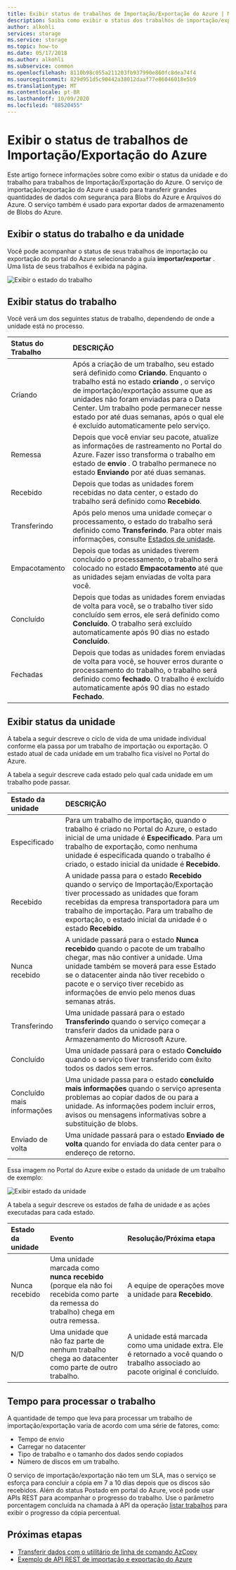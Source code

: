```yaml
---
title: Exibir status de trabalhos de Importação/Exportação do Azure | Microsoft Docs
description: Saiba como exibir o status dos trabalhos de importação/exportação do Azure e as unidades usadas. Entenda os fatores que afetam o tempo necessário para processar um trabalho.
author: alkohli
services: storage
ms.service: storage
ms.topic: how-to
ms.date: 05/17/2018
ms.author: alkohli
ms.subservice: common
ms.openlocfilehash: 8110b98c055a211203fb937990e860fc8dea74f4
ms.sourcegitcommit: 829d951d5c90442a38012daaf77e86046018e5b9
ms.translationtype: MT
ms.contentlocale: pt-BR
ms.lasthandoff: 10/09/2020
ms.locfileid: "88520455"
---
```

# <a name="view-the-status-of-azure-importexport-jobs"></a>Exibir o status de trabalhos de Importação/Exportação do Azure

Este artigo fornece informações sobre como exibir o status da unidade e do trabalho para trabalhos de Importação/Exportação do Azure. O serviço de importação/exportação do Azure é usado para transferir grandes quantidades de dados com segurança para Blobs do Azure e Arquivos do Azure. O serviço também é usado para exportar dados de armazenamento de Blobs do Azure.  

## <a name="view-job-and-drive-status"></a>Exibir o status do trabalho e da unidade
Você pode acompanhar o status de seus trabalhos de importação ou exportação do portal do Azure selecionando a guia **importar/exportar** . Uma lista de seus trabalhos é exibida na página.

![Exibir o estado do trabalho](./media/storage-import-export-service/jobstate.png)

## <a name="view-job-status"></a>Exibir status do trabalho

Você verá um dos seguintes status de trabalho, dependendo de onde a unidade está no processo.

| Status do Trabalho | DESCRIÇÃO |
|:--- |:--- |
| Criando | Após a criação de um trabalho, seu estado será definido como **Criando**. Enquanto o trabalho está no estado **criando** , o serviço de importação/exportação assume que as unidades não foram enviadas para o Data Center. Um trabalho pode permanecer nesse estado por até duas semanas, após o qual ele é excluído automaticamente pelo serviço. |
| Remessa | Depois que você enviar seu pacote, atualize as informações de rastreamento no Portal do Azure.  Fazer isso transforma o trabalho em estado de **envio** . O trabalho permanece no estado **Enviando** por até duas semanas. 
| Recebido | Depois que todas as unidades forem recebidas no data center, o estado do trabalho será definido como **Recebido**. |
| Transferindo | Após pelo menos uma unidade começar o processamento, o estado do trabalho será definido como **Transferindo**. Para obter mais informações, consulte [Estados de unidade](#view-drive-status). |
| Empacotamento | Depois que todas as unidades tiverem concluído o processamento, o trabalho será colocado no estado **Empacotamento** até que as unidades sejam enviadas de volta para você. |
| Concluído | Depois que todas as unidades forem enviadas de volta para você, se o trabalho tiver sido concluído sem erros, ele será definido como **Concluído**. O trabalho será excluído automaticamente após 90 dias no estado **Concluído**. |
| Fechadas | Depois que todas as unidades forem enviadas de volta para você, se houver erros durante o processamento do trabalho, o trabalho será definido como **fechado**. O trabalho é excluído automaticamente após 90 dias no estado **Fechado**. |

## <a name="view-drive-status"></a>Exibir status da unidade

A tabela a seguir descreve o ciclo de vida de uma unidade individual conforme ela passa por um trabalho de importação ou exportação. O estado atual de cada unidade em um trabalho fica visível no Portal do Azure.

A tabela a seguir descreve cada estado pelo qual cada unidade em um trabalho pode passar.

| Estado da unidade | DESCRIÇÃO |
|:--- |:--- |
| Especificado | Para um trabalho de importação, quando o trabalho é criado no Portal do Azure, o estado inicial de uma unidade é **Especificado**. Para um trabalho de exportação, como nenhuma unidade é especificada quando o trabalho é criado, o estado inicial da unidade é **Recebido**. |
| Recebido | A unidade passa para o estado **Recebido** quando o serviço de Importação/Exportação tiver processado as unidades que foram recebidas da empresa transportadora para um trabalho de importação. Para um trabalho de exportação, o estado inicial da unidade é o estado **Recebido**. |
| Nunca recebido | A unidade passará para o estado **Nunca recebido** quando o pacote de um trabalho chegar, mas não contiver a unidade. Uma unidade também se moverá para esse Estado se o datacenter ainda não tiver recebido o pacote e o serviço tiver recebido as informações de envio pelo menos duas semanas atrás. |
| Transferindo | Uma unidade passará para o estado **Transferindo** quando o serviço começar a transferir dados da unidade para o Armazenamento do Microsoft Azure. |
| Concluído | Uma unidade passará para o estado **Concluído** quando o serviço tiver transferido com êxito todos os dados sem erros.
| Concluído mais informações | Uma unidade passa para o estado **concluído mais informações** quando o serviço apresenta problemas ao copiar dados de ou para a unidade. As informações podem incluir erros, avisos ou mensagens informativas sobre a substituição de blobs.
| Enviado de volta | Uma unidade passará para o estado **Enviado de volta** quando for enviada do data center para o endereço de retorno. |

Essa imagem no Portal do Azure exibe o estado da unidade de um trabalho de exemplo:

![Exibir estado da unidade](./media/storage-import-export-service/drivestate.png)

A tabela a seguir descreve os estados de falha de unidade e as ações executadas para cada estado.

| Estado da unidade | Evento | Resolução/Próxima etapa |
|:--- |:--- |:--- |
| Nunca recebido | Uma unidade marcada como **nunca recebido** (porque ela não foi recebida como parte da remessa do trabalho) chega em outra remessa. | A equipe de operações move a unidade para **Recebido**. |
| N/D | Uma unidade que não faz parte de nenhum trabalho chega ao datacenter como parte de outro trabalho. | A unidade está marcada como uma unidade extra. Ele é retornado a você quando o trabalho associado ao pacote original é concluído. |

## <a name="time-to-process-job"></a>Tempo para processar o trabalho
A quantidade de tempo que leva para processar um trabalho de importação/exportação varia de acordo com uma série de fatores, como:

-  Tempo de envio
-  Carregar no datacenter
-  Tipo de trabalho e o tamanho dos dados sendo copiados
-  Número de discos em um trabalho. 

O serviço de importação/exportação não tem um SLA, mas o serviço se esforça para concluir a cópia em 7 a 10 dias depois que os discos são recebidos. Além do status Postado em portal do Azure, você pode usar APIs REST para acompanhar o progresso do trabalho. Use o parâmetro porcentagem concluída na chamada à API da operação [listar trabalhos](/previous-versions/azure/dn529083(v=azure.100)) para exibir o progresso da cópia percentual.


## <a name="next-steps"></a>Próximas etapas

* [Transferir dados com o utilitário de linha de comando AzCopy](storage-use-azcopy.md)
* [Exemplo de API REST de importação e exportação do Azure](https://github.com/Azure-Samples/storage-dotnet-import-export-job-management/)
